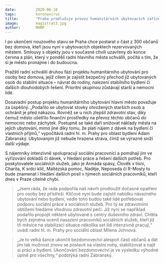 ```yaml
---
date:         2020-06-18
tags:         koronavirus
title:        "Praha prodlužuje provoz humanitárních ubytovacích zařízení pro osoby bez domova"
image: 	      magistrat3.jpg
author:       MHMP
---
```


I po ukončení nouzového stavu se Praha chce postarat o část z 300 občanů bez domova, kteří jsou nyní v ubytovacích objektech rezervovaných městem. Smlouvy s objekty jsou v současné chvíli uzavřeny do konce června a plán, který v pondělí radní hlavního města schválili, počítá s tím, že si je město pronajme i do budoucna.

Pražští radní schválili druhou fázi projektu humanitárního ubytování pro osoby bez domova, jejíž cílem je zajistit bezpečný přechod již ubytovaných osob do stabilní situace – návrat do rodiny, nalezení stabilního bydlení či dalších dlouhodobých řešení. Prioritní skupinou zůstávají starší a nemocní lidé.

Dosavadní postup projektu humanitárního ubytování hlavní město považuje za úspěšný. „Podařilo se ubytovat stovky ohrožených starších osob a ochránit je před nákazou. Rovněž se u nich zlepšil zdravotní stav, díky čemuž město ušetřilo finanční prostředky na převoz těchto občanů do nemocnic nebo záchytek. Postupně se také daří snižovat náklady města na jejich ubytování, mimo jiné díky tomu, že platí nájem z dávek na bydlení či vlastních příjmů,“ vypočítává radní hl. m. Prahy pro oblast bydlení Adam Zábranský. Ubytovaným již nebude hrazena strava, čímž se výrazně sníží další výdaje.

S nájemníky intenzivně spolupracují sociální pracovníci a pomáhají jim ve vyřizování dokladů či dávek, v hledání práce a řešení dalších potřeb. Pro poskytovatele sociálních služeb, jako je Armáda spásy, Člověk v tísni, Charita, K srdci klíč, Maltézská pomoc, Naděje, Neposeda či R-Mosty to bude znamenat i hledání dalších posil v týmech sociálních pracovníků, kteří dnes v Praze citelně chybí.

> „Jsem ráda, že rada podpořila náš návrh prodloužit dočasné opatření pro osoby bez přístřeší. Klíčové nyní bude zajistit nabídku návazného ubytování nebo bydlení, vedle toho budou také lidé potřebovat podporu sociální práce a sociálních služeb. Pro ty se zdravotními obtížemi hledáme vhodnou zdravotní péči. Již nyní se například podařilo propojit některé ubytované s centry duševního zdraví. Chtěla bych zejména ocenit nasazení pracovníků sociálních služeb, kteří již tři měsíce na stabilizaci situace několika set lidí intenzivně pracují,“ uvádí radní hl. m. Prahy pro sociální oblast Milena Johnová.

> „Je to velká šance ukončit bezdomovectví alespoň části občanů a dát jim tak možnost znovu se postavit na vlastní nohy, stabilizovat a najít si práci a bydlení. Ukončování bezdomovectví je ve výsledku výhodné úplně pro všechny,“ podotýká radní Zábranský. 
